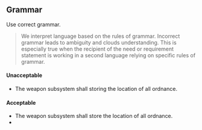 ## Grammar

Use correct grammar.

> We interpret language based on the rules of grammar. Incorrect grammar leads to ambiguity and clouds understanding. This is especially true when the recipient of the need or requirement statement is working in a second language relying on specific rules of grammar.

#### Unacceptable

- The weapon subsystem shall storing the location of all ordnance.

#### Acceptable

- The weapon subsystem shall store the location of all ordnance.
-
